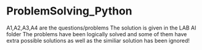 # ProblemSolving_Python
A1,A2,A3,A4 are the questions/problems 
The solution is given in the LAB AI folder
The problems have been logically solved and some of them have extra possible solutions as well as the similiar solution has been ignored!

